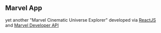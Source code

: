 ## Marvel App

yet another "Marvel Cinematic Universe Explorer" developed via [ReactJS](https://reactjs.org/) and [Marvel Developer API](https://developer.marvel.com/)